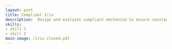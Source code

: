 ```yaml
---
layout: post
title: Compliant Iris
description:  Design and evaluate compliant mechanism to ensure constant torque to chronograph escapement.
skills: 
- skill 1
- skill 2
main-image: /iris-closed.pdf 
---
```

